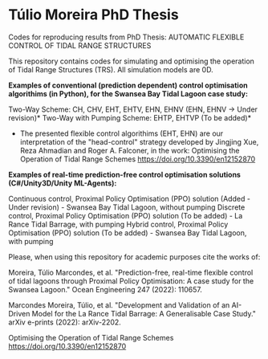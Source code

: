 # Túlio Moreira PhD Thesis
Codes for reproducing results from PhD Thesis: AUTOMATIC FLEXIBLE CONTROL OF TIDAL RANGE STRUCTURES

This repository contains codes for simulating and optimising the operation of Tidal Range Structures (TRS). All simulation models are 0D. 

**Examples of conventional (prediction dependent) control optimisation algorithims (in Python), for the Swansea Bay Tidal Lagoon case study:**

Two-Way Scheme: CH, CHV, EHT, EHTV, EHN, EHNV (EHN, EHNV -> Under revision)*
Two-Way with Pumping Scheme: EHTP, EHTVP (To be added)*

* The presented flexible control algorithims (EHT, EHN) are our interpretation of the "head-control" strategy developed by Jingjing Xue, Reza Ahmadian and Roger A. Falconer, in the work: Optimising the Operation of Tidal Range Schemes https://doi.org/10.3390/en12152870 

**Examples of real-time prediction-free control optimisation solutions (C#/Unity3D/Unity ML-Agents):**

Continuous control, Proximal Policy Optimisation (PPO) solution (Added - Under revision) - Swansea Bay Tidal Lagoon, without pumping
Discrete control, Proximal Policy Optimisation (PPO) solution (To be added) - La Rance Tidal Barrage, with pumping
Hybrid control, Proximal Policy Optimisation (PPO) solution (To be added) - Swansea Bay Tidal Lagoon, with pumping

Please, when using this repository for academic purposes cite the works of:

Moreira, Túlio Marcondes, et al. "Prediction-free, real-time flexible control of tidal lagoons through Proximal Policy Optimisation: A case study for the Swansea Lagoon." Ocean Engineering 247 (2022): 110657.

Marcondes Moreira, Túlio, et al. "Development and Validation of an AI-Driven Model for the La Rance Tidal Barrage: A Generalisable Case Study." arXiv e-prints (2022): arXiv-2202.

Optimising the Operation of Tidal Range Schemes https://doi.org/10.3390/en12152870
